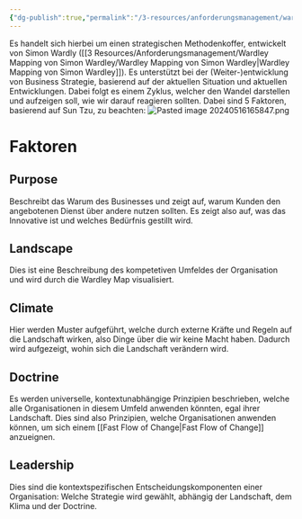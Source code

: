 ```yaml
---
{"dg-publish":true,"permalink":"/3-resources/anforderungsmanagement/wardley-mapping/","created":"2024-06-23T19:46:00.307+02:00","updated":"2024-05-21T14:51:20.617+02:00"}
---
```



Es handelt sich hierbei um einen strategischen Methodenkoffer, entwickelt von Simon Wardly ([[3 Resources/Anforderungsmanagement/Wardley Mapping von Simon Wardley/Wardley Mapping von Simon Wardley\|Wardley Mapping von Simon Wardley]]). Es unterstützt bei der (Weiter-)entwicklung von Business Strategie, basierend auf der aktuellen Situation und aktuellen Entwicklungen. Dabei folgt es einem Zyklus, welcher den Wandel darstellen und aufzeigen soll, wie wir darauf reagieren sollten. Dabei sind 5 Faktoren, basierend auf Sun Tzu, zu beachten:
![Pasted image 20240516165847.png](/img/user/4%20Archive/Assets/Pasted%20image%2020240516165847.png)

# Faktoren

## Purpose

Beschreibt das Warum des Businesses und zeigt auf, warum Kunden den angebotenen Dienst über andere nutzen sollten. Es zeigt also auf, was das Innovative ist und welches Bedürfnis gestillt wird.

## Landscape

Dies ist eine Beschreibung des kompetetiven Umfeldes der Organisation und wird durch die Wardley Map visualisiert.

## Climate

Hier werden Muster aufgeführt, welche durch externe Kräfte und Regeln auf die Landschaft wirken, also Dinge über die wir keine Macht haben. Dadurch wird aufgezeigt, wohin sich die Landschaft verändern wird.

## Doctrine

Es werden universelle, kontextunabhängige Prinzipien beschrieben, welche alle Organisationen in diesem Umfeld anwenden könnten, egal ihrer Landschaft. Dies sind also Prinzipien, welche Organisationen anwenden können, um sich einem [[Fast Flow of Change\|Fast Flow of Change]] anzueignen.

## Leadership

Dies sind die kontextspezifischen Entscheidungskomponenten einer Organisation: Welche Strategie wird gewählt, abhängig der Landschaft, dem Klima und der Doctrine.

